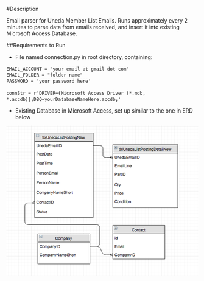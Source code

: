 
#Description

Email parser for Uneda Member List Emails. Runs approximately every 2 minutes to parse data from emails received, and insert it into existing Microsoft Access Database.

##Requirements to Run

* File named connection.py in root directory, containing:

```
EMAIL_ACCOUNT = "your email at gmail dot com"
EMAIL_FOLDER = "folder name"
PASSWORD = 'your password here'

connStr = r'DRIVER={Microsoft Access Driver (*.mdb, *.accdb)};DBQ=yourDatabaseNameHere.accdb;'
```

* Existing Database in Microsoft Access, set up similar to the one in ERD below

<p align="center">
  <img src="email-parser-erd.png?raw=true" alt="ERD"/>
</p>
